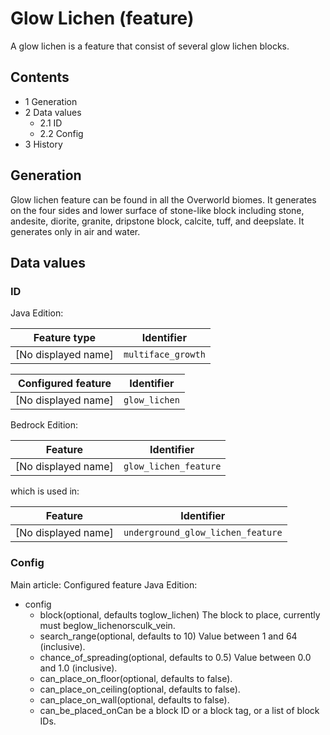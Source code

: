 # Glow Lichen (feature)
A glow lichen is a feature that consist of several glow lichen blocks.

## Contents
- 1 Generation
- 2 Data values
	- 2.1 ID
	- 2.2 Config
- 3 History

## Generation
Glow lichen feature can be found in all the Overworld biomes. It generates on the four sides and lower surface of stone-like block including stone, andesite, diorite, granite, dripstone block, calcite, tuff, and deepslate. It generates only in air and water.

## Data values
### ID
Java Edition:

| Feature type        | Identifier         |
|---------------------|--------------------|
| [No displayed name] | `multiface_growth` |

| Configured feature  | Identifier    |
|---------------------|---------------|
| [No displayed name] | `glow_lichen` |

Bedrock Edition:

| Feature             | Identifier            |
|---------------------|-----------------------|
| [No displayed name] | `glow_lichen_feature` |

which is used in:

| Feature             | Identifier                        |
|---------------------|-----------------------------------|
| [No displayed name] | `underground_glow_lichen_feature` |

### Config
Main article: Configured feature
Java Edition:

- config
	- block(optional, defaults toglow_lichen) The block to place, currently must beglow_lichenorsculk_vein.
	- search_range(optional, defaults to 10) Value between 1 and 64 (inclusive).
	- chance_of_spreading(optional, defaults to 0.5) Value between 0.0 and 1.0 (inclusive).
	- can_place_on_floor(optional, defaults to false).
	- can_place_on_ceiling(optional, defaults to false).
	- can_place_on_wall(optional, defaults to false).
	- can_be_placed_onCan be a block ID or a block tag, or a list of block IDs.

